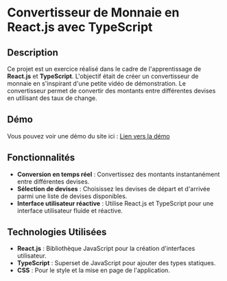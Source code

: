 # Convertisseur de Monnaie en React.js avec TypeScript

## Description

Ce projet est un exercice réalisé dans le cadre de l'apprentissage de **React.js** et **TypeScript**. L'objectif était de créer un convertisseur de monnaie en s'inspirant d'une petite vidéo de démonstration. Le convertisseur permet de convertir des montants entre différentes devises en utilisant des taux de change.

## Démo

Vous pouvez voir une démo du site ici : [Lien vers la démo](https://converter-psi-tan.vercel.app)

## Fonctionnalités

- **Conversion en temps réel** : Convertissez des montants instantanément entre différentes devises.
- **Sélection de devises** : Choisissez les devises de départ et d'arrivée parmi une liste de devises disponibles.
- **Interface utilisateur réactive** : Utilise React.js et TypeScript pour une interface utilisateur fluide et réactive.

## Technologies Utilisées

- **React.js** : Bibliothèque JavaScript pour la création d'interfaces utilisateur.
- **TypeScript** : Superset de JavaScript pour ajouter des types statiques.
- **CSS** : Pour le style et la mise en page de l'application.


